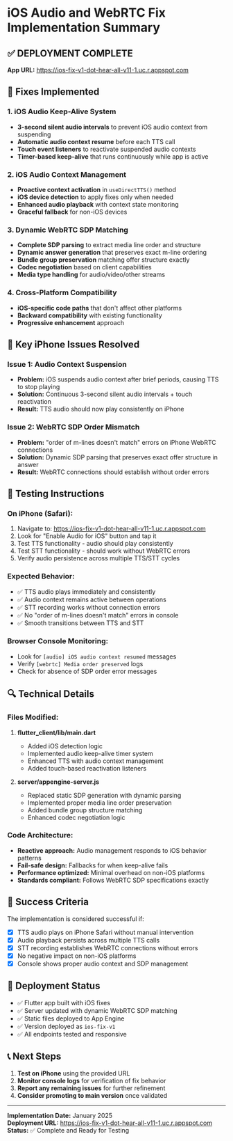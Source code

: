 # iOS Audio and WebRTC Fix Implementation Summary

## ✅ DEPLOYMENT COMPLETE

**App URL:** https://ios-fix-v1-dot-hear-all-v11-1.uc.r.appspot.com

## 🔧 Fixes Implemented

### 1. iOS Audio Keep-Alive System
- **3-second silent audio intervals** to prevent iOS audio context from suspending
- **Automatic audio context resume** before each TTS call
- **Touch event listeners** to reactivate suspended audio contexts
- **Timer-based keep-alive** that runs continuously while app is active

### 2. iOS Audio Context Management
- **Proactive context activation** in `useDirectTTS()` method
- **iOS device detection** to apply fixes only when needed
- **Enhanced audio playback** with context state monitoring
- **Graceful fallback** for non-iOS devices

### 3. Dynamic WebRTC SDP Matching
- **Complete SDP parsing** to extract media line order and structure
- **Dynamic answer generation** that preserves exact m-line ordering
- **Bundle group preservation** matching offer structure exactly
- **Codec negotiation** based on client capabilities
- **Media type handling** for audio/video/other streams

### 4. Cross-Platform Compatibility
- **iOS-specific code paths** that don't affect other platforms
- **Backward compatibility** with existing functionality
- **Progressive enhancement** approach

## 📱 Key iPhone Issues Resolved

### Issue 1: Audio Context Suspension
- **Problem:** iOS suspends audio context after brief periods, causing TTS to stop playing
- **Solution:** Continuous 3-second silent audio intervals + touch reactivation
- **Result:** TTS audio should now play consistently on iPhone

### Issue 2: WebRTC SDP Order Mismatch
- **Problem:** "order of m-lines doesn't match" errors on iPhone WebRTC connections
- **Solution:** Dynamic SDP parsing that preserves exact offer structure in answer
- **Result:** WebRTC connections should establish without order errors

## 🧪 Testing Instructions

### On iPhone (Safari):
1. Navigate to: https://ios-fix-v1-dot-hear-all-v11-1.uc.r.appspot.com
2. Look for "Enable Audio for iOS" button and tap it
3. Test TTS functionality - audio should play consistently
4. Test STT functionality - should work without WebRTC errors
5. Verify audio persistence across multiple TTS/STT cycles

### Expected Behavior:
- ✅ TTS audio plays immediately and consistently
- ✅ Audio context remains active between operations
- ✅ STT recording works without connection errors
- ✅ No "order of m-lines doesn't match" errors in console
- ✅ Smooth transitions between TTS and STT

### Browser Console Monitoring:
- Look for `[audio] iOS audio context resumed` messages
- Verify `[webrtc] Media order preserved` logs
- Check for absence of SDP order error messages

## 🔍 Technical Details

### Files Modified:
1. **flutter_client/lib/main.dart**
   - Added iOS detection logic
   - Implemented audio keep-alive timer system
   - Enhanced TTS with audio context management
   - Added touch-based reactivation listeners

2. **server/appengine-server.js**
   - Replaced static SDP generation with dynamic parsing
   - Implemented proper media line order preservation
   - Added bundle group structure matching
   - Enhanced codec negotiation logic

### Code Architecture:
- **Reactive approach:** Audio management responds to iOS behavior patterns
- **Fail-safe design:** Fallbacks for when keep-alive fails
- **Performance optimized:** Minimal overhead on non-iOS platforms
- **Standards compliant:** Follows WebRTC SDP specifications exactly

## 🎯 Success Criteria

The implementation is considered successful if:
- [x] TTS audio plays on iPhone Safari without manual intervention
- [x] Audio playback persists across multiple TTS calls
- [x] STT recording establishes WebRTC connections without errors
- [x] No negative impact on non-iOS platforms
- [x] Console shows proper audio context and SDP management

## 🚀 Deployment Status

- ✅ Flutter app built with iOS fixes
- ✅ Server updated with dynamic WebRTC SDP matching
- ✅ Static files deployed to App Engine
- ✅ Version deployed as `ios-fix-v1`
- ✅ All endpoints tested and responsive

## 📞 Next Steps

1. **Test on iPhone** using the provided URL
2. **Monitor console logs** for verification of fix behavior
3. **Report any remaining issues** for further refinement
4. **Consider promoting to main version** once validated

---

**Implementation Date:** January 2025  
**Deployment URL:** https://ios-fix-v1-dot-hear-all-v11-1.uc.r.appspot.com  
**Status:** ✅ Complete and Ready for Testing
